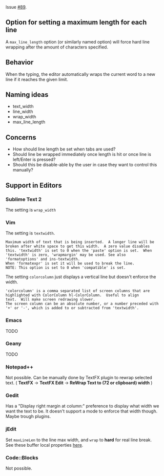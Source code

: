 Issue [#89](https://github.com/editorconfig/editorconfig/issues/89).

## Option for setting a maximum length for each line

A `max_line_length` option (or similarly named option) will force hard line wrapping after the amount of characters specified.

## Behavior

When the typing, the editor automatically wraps the current word to a new line if it reaches the given limit.

## Naming ideas

- text_width
- line_width
- wrap_width
- max_line_length

## Concerns

- How should line length be set when tabs are used?
- Should line be wrapped immediately once length is hit or once line is left/Enter is pressed?
- Should this be disable-able by the user in case they want to control this manually?


## Support in Editors

### Sublime Text 2

The setting is `wrap_width`

### Vim

The setting is `textwidth`.

```
Maximum width of text that is being inserted.  A longer line will be
broken after white space to get this width.  A zero value disables
this. 'textwidth' is set to 0 when the 'paste' option is set.  When
'textwidth' is zero, 'wrapmargin' may be used. See also
'formatoptions' and ins-textwidth.
When 'formatexpr' is set it will be used to break the line.
NOTE: This option is set to 0 when 'compatible' is set.
```

The setting `colorcolumn` just displays a vertical line but doesn't enforce the width.

```
'colorcolumn' is a comma separated list of screen columns that are
highlighted with ColorColumn hl-ColorColumn.  Useful to align
text.  Will make screen redrawing slower.
The screen column can be an absolute number, or a number preceded with
'+' or '-', which is added to or subtracted from 'textwidth'.
```

### Emacs

TODO

### Geany

TODO

### Notepad++

Not possible. Can be manually done by TextFX plugin to rewrap selected text. ( **TextFX** -> **TextFX Edit** -> **ReWrap Text to (72 or clipboard) width** )

### Gedit

Has a "Display right margin at column:" preference to display what width we want the text to be. It doesn't support a mode to enforce that width though. Maybe trough plugins.

### jEdit

Set `maxLineLen` to the line max width, and `wrap` to **hard** for real line break. See these buffer local properties [here](http://www.jedit.org/users-guide/buffer-local.html).

### Code::Blocks

Not possible.